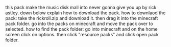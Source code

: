 this pack make the music disk mall into never gonna give you up by rick astley. down below explain how to download the pack.
how to downlaod the pack: take the rickroll.zip and download it. then drag it into the minecraft pack folder. go into the packs on minecraft and move the pack over to selected.
how to find the pack folder: go into minecraft and on the home screen click on options. then click "resource packs" and click open pack folder.

